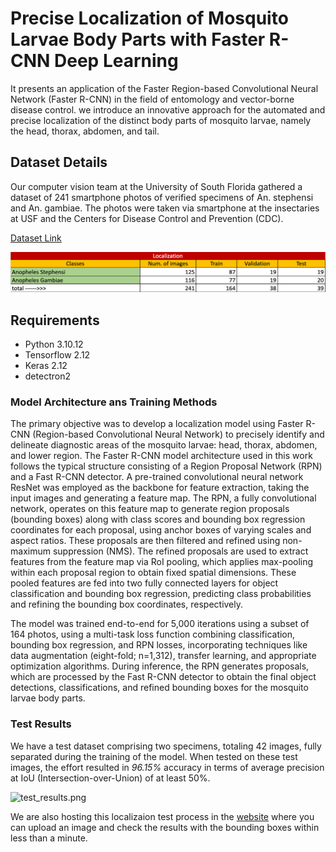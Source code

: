 # Precise Localization of Mosquito Larvae Body Parts with Faster R-CNN Deep Learning
It presents an application of the Faster Region-based Convolutional Neural Network (Faster R-CNN) in the field of entomology and vector-borne disease control. we introduce an innovative approach for the automated and precise localization of the distinct body parts of mosquito larvae, namely the head, thorax, abdomen, and tail.

## Dataset Details

Our computer vision team at the University of South Florida gathered a dataset of 241 smartphone photos of verified specimens of An. stephensi and An. gambiae. The photos were taken via smartphone at the insectaries at USF and the Centers for Disease Control and Prevention (CDC).

[Dataset Link](https://drive.google.com/drive/folders/1Q6PDXFhdGPhoQmbvCyQmOp9JACOfPsjQ?usp=sharing)

![dataset.png](https://github.com/FarhatBuet14/mosquitoAI/blob/main/larvaeNET/Larvae%20Localization/larvae_anatomy_localization/images/dataset_details.png)

## Requirements
* Python 3.10.12
* Tensorflow 2.12
* Keras 2.12
* detectron2

### Model Architecture ans Training Methods

The primary objective was to develop a localization model using Faster R-CNN (Region-based Convolutional Neural Network) to precisely identify and delineate diagnostic areas of the mosquito larvae: head, thorax, abdomen, and lower region. The Faster R-CNN model architecture used in this work follows the typical structure consisting of a Region Proposal Network (RPN) and a Fast R-CNN detector. A pre-trained convolutional neural network ResNet was employed as the backbone for feature extraction, taking the input images and generating a feature map. The RPN, a fully convolutional network, operates on this feature map to generate region proposals (bounding boxes) along with class scores and bounding box regression coordinates for each proposal, using anchor boxes of varying scales and aspect ratios. These proposals are then filtered and refined using non-maximum suppression (NMS). The refined proposals are used to extract features from the feature map via RoI pooling, which applies max-pooling within each proposal region to obtain fixed spatial dimensions. These pooled features are fed into two fully connected layers for object classification and bounding box regression, predicting class probabilities and refining the bounding box coordinates, respectively. 

The model was trained end-to-end for 5,000 iterations using a subset of 164 photos, using a multi-task loss function combining classification, bounding box regression, and RPN losses, incorporating techniques like data augmentation (eight-fold; n=1,312), transfer learning, and appropriate optimization algorithms. During inference, the RPN generates proposals, which are processed by the Fast R-CNN detector to obtain the final object detections, classifications, and refined bounding boxes for the mosquito larvae body parts.

### Test Results

We have a test dataset comprising two specimens, totaling 42 images, fully separated during the training of the model. When tested on these test images, the effort resulted in *96.15%* accuracy in terms of average precision at IoU (Intersection-over-Union) of at least 50%.

![test_results.png](https://github.com/FarhatBuet14/mosquitoAI/blob/main/larvaeNET/Larvae%20Localization/larvae_anatomy_localization/images/test_results.png)

We are also hosting this localizaion test process in the [website](https://mosquito-localization.web.app/) where you can upload an image and check the results with the bounding boxes within less than a minute.